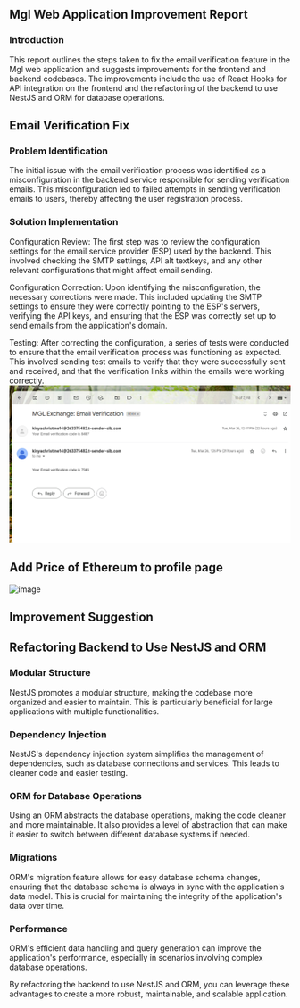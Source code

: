 


## Mgl Web Application Improvement Report
  
### Introduction

This report outlines the steps taken to fix the email verification feature in the Mgl web application and suggests improvements for the frontend and backend codebases. The improvements include the use of React Hooks for API integration on the frontend and the refactoring of the backend to use NestJS and ORM for database operations.

## Email Verification Fix
 ### Problem Identification
The initial issue with the email verification process was identified as a misconfiguration in the backend service responsible for sending verification emails. This misconfiguration led to failed attempts in sending verification emails to users, thereby affecting the user registration process.

### Solution Implementation
  Configuration Review: The first step was to review the configuration settings for the email service provider (ESP) used by the backend. This involved checking the SMTP settings, API alt textkeys, and any other relevant configurations that might affect email sending.

  Configuration Correction: Upon identifying the misconfiguration, the necessary corrections were made. This included updating the SMTP settings to ensure they were correctly pointing to the ESP's servers, verifying the API keys, and ensuring that the ESP was correctly set up to send emails from the application's domain.

   Testing: After correcting the configuration, a series of tests were conducted to ensure that the email verification process was functioning as expected. This involved sending test emails to verify that they were successfully sent and received, and that the verification links within the emails were working correctly.
   ![alt text](image.png)

   ## Add Price of Ethereum to profile page 
   ![image](https://github.com/Kinyabundi/Mgl/assets/75924698/10bf96f8-5668-4f7b-9fa2-2d76ce055fab)

   ## Improvement Suggestion
   ## Refactoring Backend to Use NestJS and ORM
   ### Modular Structure
   NestJS promotes a modular structure, making the codebase more organized and easier to maintain. This is particularly beneficial for large applications with multiple functionalities.
   ### Dependency Injection
   NestJS's dependency injection system simplifies the management of dependencies, such as database connections and services. This leads to cleaner code and easier testing.
   ### ORM for Database Operations
   Using an ORM abstracts the database operations, making the code cleaner and more maintainable. It also provides a level of abstraction that can make it easier to switch between different database systems if needed.
   ### Migrations
   ORM's migration feature allows for easy database schema changes, ensuring that the database schema is always in sync with the application's data model. This is crucial for maintaining the integrity of the application's data over time.
 ### Performance
 ORM's efficient data handling and query generation can improve the application's performance, especially in scenarios involving complex database operations.

By refactoring the backend to use NestJS and ORM, you can leverage these advantages to create a more robust, maintainable, and scalable application.

